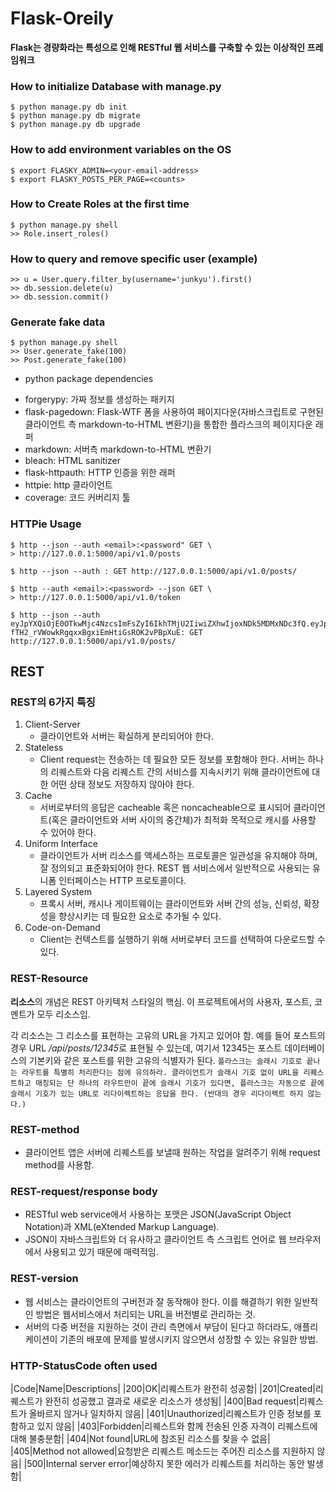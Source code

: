 # Flask-Oreily
**Flask는 경량화라는 특성으로 인해 RESTful 웹 서비스를 구축할 수 있는 이상적인 프레임워크**




### How to initialize Database with manage.py
```
$ python manage.py db init
$ python manage.py db migrate
$ python manage.py db upgrade
```

### How to add environment variables on the OS
```
$ export FLASKY_ADMIN=<your-email-address>
$ export FLASKY_POSTS_PER_PAGE=<counts>
```

### How to Create Roles at the first time
```
$ python manage.py shell
>> Role.insert_roles()
```

### How to query and remove specific user (example)
```
>> u = User.query.filter_by(username='junkyu').first()
>> db.session.delete(u)
>> db.session.commit()
```

### Generate fake data
```
$ python manage.py shell
>> User.generate_fake(100)
>> Post.generate_fake(100)
```

* python package dependencies
- forgerypy: 가짜 정보를 생성하는 패키지
- flask-pagedown: Flask-WTF 폼을 사용하여 페이지다운(자바스크립트로 구현된 클라이언트 측 markdown-to-HTML 변환기)을 통합한 플라스크의 페이지다운 래퍼
- markdown: 서버측 markdown-to-HTML 변환기
- bleach: HTML sanitizer
- flask-httpauth: HTTP 인증을 위한 래퍼
- httpie: http 클라이언트
- coverage: 코드 커버리지 툴


### HTTPie Usage
```
$ http --json --auth <email>:<password" GET \
> http://127.0.0.1:5000/api/v1.0/posts

$ http --json --auth : GET http://127.0.0.1:5000/api/v1.0/posts/

$ http --auth <email>:<password> --json GET \
> http://127.0.0.1:5000/api/v1.0/token

$ http --json --auth eyJpYXQiOjE0OTkwMjc4NzcsImFsZyI6IkhTMjU2IiwiZXhwIjoxNDk5MDMxNDc3fQ.eyJpZCI6MX0.zxxc-fTH2_rVWowkRgqxxBgxiEmHtiGsROK2vPBpXuE: GET http://127.0.0.1:5000/api/v1.0/posts/
```


## REST

### REST의 6가지 특징
1. Client-Server
    - 클라이언트와 서버는 확실하게 분리되어야 한다.
2. Stateless
    - Client request는 전송하는 데 필요한 모든 정보를 포함해야 한다. 서버는 하나의 리퀘스트와 다음 리퀘스트 간의 서비스를 지속시키기 위해 클라이언트에 대한 어떤 상태 정보도 저장하지 않아야 한다.
3. Cache
    - 서버로부터의 응답은 cacheable 혹은 noncacheable으로 표시되어 클라이언트(혹은 클라이언트와 서버 사이의 중간체)가 최적화 목적으로 캐시를 사용할 수 있어야 한다.
4. Uniform Interface
    - 클라이언트가 서버 리소스를 액세스하는 프로토콜은 일관성을 유지해야 하며, 잘 정의되고 표준화되어야 한다. REST 웹 서비스에서 일반적으로 사용되는 유니폼 인터페이스는 HTTP 프로토콜이다.
5. Layered System
    - 프록시 서버, 캐시나 게이트웨이는 클라이언트와 서버 간의 성능, 신뢰성, 확장성을 향상시키는 데 필요한 요소로 추가될 수 있다.
6. Code-on-Demand
    - Client는 컨텍스트를 실행하기 위해 서버로부터 코드를 선택하여 다운로드할 수 있다.


### REST-Resource
**리소스**의 개념은 REST 아키텍처 스타일의 핵심. 이 프로젝트에서의 사용자, 포스트, 코멘트가 모두 리소스임.

각 리소스는 그 리소스를 표현하는 고유의 URL을 가지고 있어야 함. 예를 들어 포스트의 경우 URL */api/posts/12345*로 표현될 수 있는데, 여기서 12345는 포스트 데이터베이스의 기본키와 같은 포스트를 위한 고유의 식별자가 된다.
`플라스크는 슬래시 기호로 끝나는 라우트를 특별히 처리한다는 점에 유의하라. 클라이언트가 슬래시 기호 없이 URL을 리퀘스트하고 매칭되는 단 하나의 라우트만이 끝에 슬래시 기호가 있다면, 플라스크는 자동으로 끝에 슬래시 기호가 있는 URL로 리다이렉트하는 응답을 한다. (반대의 경우 리다이렉트 하지 않는다.)`


### REST-method
- 클라이언트 앱은 서버에 리퀘스트를 보낼때 원하는 작업을 알려주기 위해 request method를 사용함.


### REST-request/response body
- RESTful web service에서 사용하는 포맷은 JSON(JavaScript Object Notation)과 XML(eXtended Markup Language).
- JSON이 자바스크립트와 더 유사하고 클라이언트 측 스크립트 언어로 웹 브라우저에서 사용되고 있기 때문에 매력적임.


### REST-version
- 웹 서비스는 클라이언트의 구버전과 잘 동작해야 한다. 이를 해결하기 위한 일반적인 방법은 웹서비스에서 처리되는 URL을 버전별로 관리하는 것.
- 서버의 다중 버전을 지원하는 것이 관리 측면에서 부담이 된다고 하더라도, 애플리케이션이 기존의 배포에 문제를 발생시키지 않으면서 성장할 수 있는 유일한 방법.


### HTTP-StatusCode often used
|Code|Name|Descriptions|
|200|OK|리퀘스트가 완전히 성공함|
|201|Created|리퀘스트가 완전히 성공했고 결과로 새로운 리소스가 생성됨|
|400|Bad request|리퀘스트가 올바르지 않거나 일치하지 않음|
|401|Unauthorized|리퀘스트가 인증 정보를 포함하고 있지 않음|
|403|Forbidden|리퀘스트와 함께 전송된 인증 자격이 리퀘스트에 대해 불충분함|
|404|Not found|URL에 참조된 리소스를 찾을 수 없음|
|405|Method not allowed|요청받은 리퀘스트 메소드는 주어진 리소스를 지원하지 않음|
|500|Internal server error|예상하지 못한 에러가 리퀘스트를 처리하는 동안 발생함|
